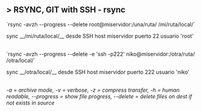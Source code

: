 ## > RSYNC, GIT with SSH - rsync
<div>
`rsync -avzh --progress --delete root@miservidor:/una/ruta/ /mi/ruta/local/`
  <p>sync __/mi/ruta/local/__ desde SSH host miservidor puerto 22 usuario 'root'</p>
</div> <!-- .element: class="fragment fade-left" -->
<br>
<div>
`rsync -avzh --progress --delete -e 'ssh -p222' niko@miservidor:/otra/ruta/ /otra/local/`
  <p>sync __/otra/local/__ desde SSH host miservidor puerto 222 usuario 'niko'</p>
</div> <!-- .element: class="fragment fade-right" -->
<br>
<i>
-a = archive mode, -v = verbose, -z = compress transfer, -h = human readable,
--progress = show file progress, --delete = delete files on dest if not exists in source
</i>
